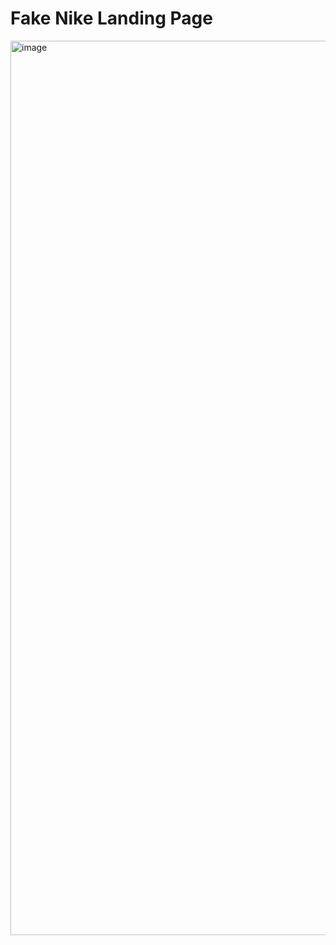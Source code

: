 # Fake Nike Landing Page

<img width="1431" alt="image" src="https://github.com/adityahimaone/Next-Fake-Nike-Landing-Page/assets/30428194/58912ba1-3f77-4e15-9b3c-248baf06f3ac">
